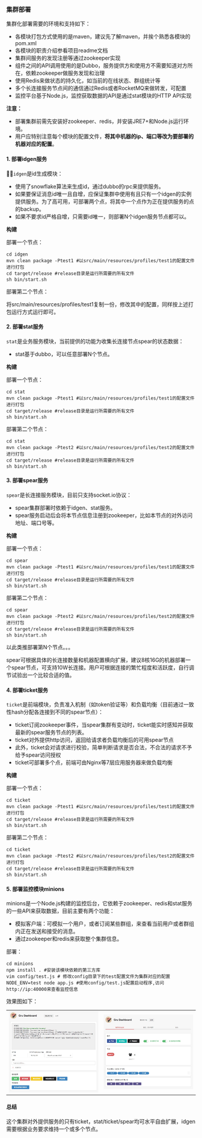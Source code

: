### 集群部署

集群化部署需要的环境和支持如下：

- 各模块打包方式使用的是maven，建议先了解maven，并挨个熟悉各模块的pom.xml
- 各模块的职责介绍参看项目readme文档
- 集群间服务的发现注册等通过zookeeper实现
- 组件之间的API调用使用的是Dubbo，服务提供方和使用方不需要知道对方所在，依赖zookeeper做服务发现和治理
- 使用Redis来做状态的持久化，如当前的在线状态、群组统计等
- 多个长连接服务节点间的通信通过Redis或者RocketMQ来做转发，可配置
- 监控平台基于Node.js，监控获取数据的API是通过stat模块的HTTP API实现

<b>注意：</b>

- 部署集群前需先安装好zookeeper、redis，并安装JRE7+和Node.js运行环境。
- 用户应特别注意每个模块的配置文件，**将其中机器的ip、端口等改为要部署的机器对应的配置**。


#### 1. 部署idgen服务

`idgen`是id生成模块：

- 使用了snowflake算法来生成id，通过dubbo的rpc来提供服务。
- 如果要保证消息id唯一且自增，应保证集群中使用有且只有一个idgen的实例提供服务。为了高可用，可部署两个点，将其中一个点作为正在提供服务的点的backup。
- 如果不要求id严格自增，只需要id唯一，则部署N个idgen服务节点都可以。

<b>构建</b>

部署一个节点：

```
cd idgen
mvn clean package -Ptest1 #以src/main/resources/profiles/test1的配置文件进行打包
cd target/release #release目录是运行所需要的所有文件
sh bin/start.sh
```

部署第二个节点：

将src/main/resources/profiles/test1复制一份，修改其中的配置，同样按上述打包运行方式运行即可。



#### 2. 部署stat服务

`stat`是业务服务模块，当前提供的功能为收集长连接节点spear的状态数据：

- stat基于dubbo，可以任意部署N个节点。

<b>构建</b>

部署一个节点：

```
cd stat
mvn clean package -Ptest1 #以src/main/resources/profiles/test1的配置文件进行打包
cd target/release #release目录是运行所需要的所有文件
sh bin/start.sh
```

部署第二个节点：

```
cd stat
mvn clean package -Ptest2 #以src/main/resources/profiles/test2的配置文件进行打包
cd target/release #release目录是运行所需要的所有文件
sh bin/start.sh
```



#### 3. 部署spear服务

`spear`是长连接服务模块，目前只支持socket.io协议：

- spear集群部署时依赖于idgen、stat服务。
- spear服务启动后会将本节点信息注册到zookeeper，比如本节点的对外访问地址、端口号等。

<b>构建</b>

部署一个节点：

```
cd spear
mvn clean package -Ptest1 #以src/main/resources/profiles/test1的配置文件进行打包
cd target/release #release目录是运行所需要的所有文件
sh bin/start.sh
```

部署第二个节点：

```
cd spear
mvn clean package -Ptest2 #以src/main/resources/profiles/test2的配置文件进行打包
cd target/release #release目录是运行所需要的所有文件
sh bin/start.sh
```

以此类推部署第N个节点。。。

spear可根据具体的长连接数量和机器配置横向扩展，建议8核16G的机器部署一个spear节点，可支持10W长连接。用户可根据连接的繁忙程度和活跃度，自行调节试验出一个比较合适的值。


#### 4. 部署ticket服务

`ticket`是前端模块，负责准入机制（如token验证等）和负载均衡（目前通过一致性hash分配各连接到不同的spear节点）：

- ticket订阅zookeeper事件，当spear集群有变动时，ticket能实时感知并获取最新的spear服务节点的列表。
- ticket对外提供http访问，返回给请求者负载均衡后的可用spear节点
- 此外，ticket会对请求进行校验，简单判断请求是否合法，不合法的请求不予给予spear访问授权
- ticket可部署多个点，前端可由Nginx等7层应用服务器来做负载均衡

<b>构建</b>

部署一个节点：

```
cd ticket
mvn clean package -Ptest1 #以src/main/resources/profiles/test1的配置文件进行打包
cd target/release #release目录是运行所需要的所有文件
sh bin/start.sh
```

部署第二个节点：

```
cd ticket
mvn clean package -Ptest2 #以src/main/resources/profiles/test2的配置文件进行打包
cd target/release #release目录是运行所需要的所有文件
sh bin/start.sh
```

#### 5. 部署监控模块minions

minions是一个Node.js构建的监控后台，它依赖于zookeeper、redis和stat服务的一些API来获取数据，目前主要有两个功能：

- 模拟客户端：可模拟一个用户，或者订阅某些群组，来查看当前用户或者群组内正在发送和接受的消息。
- 通过zookeeper和redis来获取整个集群信息。

部署：

```
cd minions
npm install . #安装该模块依赖的第三方库
vim config/test.js # 修改config目录下的test配置文件为集群对应的配置
NODE_ENV=test node app.js #使用config/test.js配置启动程序,访问http://ip:40000来查看监控信息

```

效果图如下：

<table>
    <tr>
        <td width="50%"><img src="./dashboard-client.png"/></td>
        <td width="50%"><img src="./dashboard-monitor.png"/></td>
    </tr>
</table>



#### 总结

这个集群对外提供服务的只有ticket，stat/ticket/spear均可水平自由扩展，idgen需要根据业务要求维持一个或多个节点。




